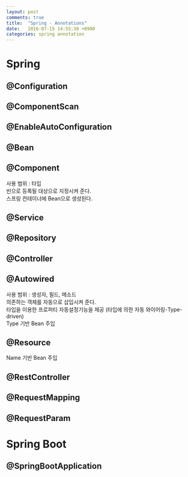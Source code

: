 ```yaml
---
layout: post
comments: true
title:  "Spring - Annotations"
date:   2016-07-15 14:55:38 +0900
categories: spring annotation
---
```


# Spring

## @Configuration
## @ComponentScan
## @EnableAutoConfiguration
## @Bean
## @Component
사용 범위 : 타입  
빈으로 등록될 대상으로 지정시켜 준다.  
스프링 컨테이너에 Bean으로 생성된다.  

## @Service
## @Repository
## @Controller
## @Autowired
사용 범위 : 생성자, 필드, 메소드  
의존하는 객체를 자동으로 삽입시켜 준다.  
타입을 이용한 프로퍼티 자동설정기능을 제공 (타입에 의한 자동 와이어링-Type-driven)  
Type 기반 Bean 주입  

## @Resource
Name 기반 Bean 주입  

## @RestController
## @RequestMapping
## @RequestParam

# Spring Boot

## @SpringBootApplication
